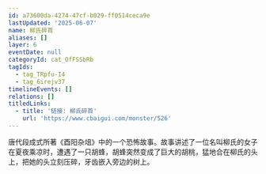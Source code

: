 ```yaml
---
id: a73600da-4274-47cf-b029-ff0514ceca9e
lastUpdated: '2025-06-07'
name: 柳氏碎首
aliases: []
layer: 6
eventDate: null
categoryId: cat_OfFSSbRb
tagIds:
  - tag_TRpfu-I4
  - tag_6irejv37
timelineEvents: []
relations: []
titledLinks:
  - title: '链接: 柳氏碎首'
    url: 'https://www.cbaigui.com/monster/526'
---
```

唐代段成式所著《酉阳杂俎》中的一个恐怖故事。故事讲述了一位名叫柳氏的女子在夏夜乘凉时，遭遇了一只胡蜂，胡蜂突然变成了巨大的胡桃，猛地合在柳氏的头上，把她的头立刻压碎，牙齿嵌入旁边的树上。
